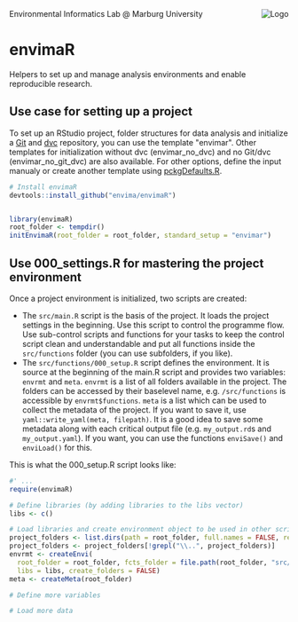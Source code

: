 <img src="https://avatars0.githubusercontent.com/u/44788932?s=200&v=4" align="right" title="Logo">
Environmental Informatics Lab @ Marburg University

# envimaR
Helpers to set up and manage analysis environments and enable reproducible research.

## Use case for setting up a project

To set up an RStudio project, folder structures for data analysis and initialize a [Git](https://git-scm.com/) and [dvc](https://dvc.org/) repository, you can use the template "envimar". Other templates for initialization without dvc (envimar_no_dvc) and no Git/dvc (envimar_no_git_dvc) are also available. For other options, define the input manualy or create another template using [pckgDefaults.R](https://github.com/envima/envimaR/blob/master/R/pckgDefaults.R).

```R
# Install envimaR
devtools::install_github("envima/envimaR")


library(envimaR)
root_folder <- tempdir()
initEnvimaR(root_folder = root_folder, standard_setup = "envimar")

```

## Use 000_settings.R for mastering the project environment

Once a project environment is initialized, two scripts are created:

* The `src/main.R` script is the basis of the project. It loads the project settings in the beginning. Use this script to control the programme flow. Use sub-control scripts and functions for your tasks to keep the control script clean and understandable and put all functions inside the `src/functions` folder (you can use subfolders, if you like).
* The `src/functions/000_setup.R` script defines the environment. It is source at the beginning of the main.R script and provides two variables: `envrmt` and `meta`. `envrmt` is a list of all folders available in the project. The folders can be accessed by their baselevel name, e.g. `/src/functions` is accessible by `envrmt$functions`. `meta` is a list which can be used to collect the metadata of the project. If you want to save it, use `yaml::write_yaml(meta, filepath)`. It is a good idea to save some metadata along with each critical output file (e.g. `my_output.rd`s and `my_output.yaml`). If you want, you can use the functions `enviSave()` and `enviLoad()` for this.

This is what the 000_setup.R script looks like:

```R
#' ...
require(envimaR)

# Define libraries (by adding libraries to the libs vector)
libs <- c()

# Load libraries and create environment object to be used in other scripts for path navigation
project_folders <- list.dirs(path = root_folder, full.names = FALSE, recursive = TRUE)
project_folders <- project_folders[!grepl("\\..", project_folders)]
envrmt <- createEnvi(
  root_folder = root_folder, fcts_folder = file.path(root_folder, "src/functions/"),  folders = project_folders,
  libs = libs, create_folders = FALSE)
meta <- createMeta(root_folder)

# Define more variables

# Load more data

```

